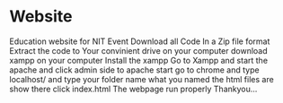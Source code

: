 # Website
Education website for NIT Event
Download all Code In a Zip file format
Extract the code to Your convinient drive on your computer
download xampp on your computer
Install the xampp
Go to Xampp and start the apache and click admin side to apache start
go to chrome and type localhost/ and type your folder name what you named
the html files are show there click index.html
The webpage run properly
Thankyou...
